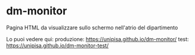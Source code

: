 # dm-monitor
Pagina HTML da visualizzare sullo schermo nell'atrio del dipartimento

Lo puoi vedere qui: 
produzione: https://unipisa.github.io/dm-monitor/
test: https://unipisa.github.io/dm-monitor-test/